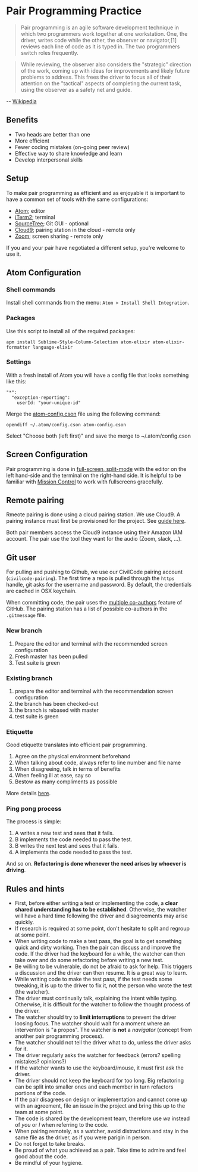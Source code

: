 # Pair Programming Practice

> Pair programming is an agile software development technique in which two programmers work together at one workstation. One, the driver, writes code while the other, the observer or navigator,[1] reviews each line of code as it is typed in. The two programmers switch roles frequently.

> While reviewing, the observer also considers the "strategic" direction of the work, coming up with ideas for improvements and likely future problems to address. This frees the driver to focus all of their attention on the "tactical" aspects of completing the current task, using the observer as a safety net and guide.

-- [Wikipedia](https://en.wikipedia.org/wiki/Pair_programming)

## Benefits

- Two heads are better than one
- More efficient
- Fewer coding mistakes (on-going peer review)
- Effective way to share knowledge and learn
- Develop interpersonal skills

## Setup

To make pair programming as efficient and as enjoyable it is important to have a
common set of tools with the same configurations:

- [Atom](https://atom.io/); editor
- [iTerm2](https://www.iterm2.com/); terminal
- [SourceTree](https://www.sourcetreeapp.com/); Git GUI - optional
- [Cloud9](https://aws.amazon.com/fr/cloud9/); pairing station in the cloud - remote only
- [Zoom](https://zoom.us/); screen sharing - remote only

If you and your pair have negotiated a different setup, you're welcome to use it.

## Atom Configuration

### Shell commands

Install shell commands from the menu: `Atom > Install Shell Integration`.

### Packages

Use this script to install all of the required packages:

```
apm install Sublime-Style-Column-Selection atom-elixir atom-elixir-formatter language-elixir
```

### Settings

With a fresh install of Atom you will have a config file that looks something like this:

```
"*":
  "exception-reporting":
    userId: "your-unique-id"
```

Merge the [atom-config.cson](./atom-config.cson) file using the following command:

`opendiff ~/.atom/config.cson atom-config.cson`

Select "Choose both (left first)" and save the merge to ~/.atom/config.cson

## Screen Configuration

Pair programming is done in [full-screen, split-mode](https://support.apple.com/en-ca/HT204948) with
the editor on the left hand-side and the terminal on the right-hand side. It is helpful to be
familiar with [Mission Control](https://support.apple.com/en-ca/HT204100) to work with fullscreens
gracefully.

## Remote pairing

Rmeote pairing is done using a cloud pairing station. We use Cloud9. A pairing instance
must first be provisioned for the project. See [guide here](https://github.com/civilcode/cloud9-bootstrap).

Both pair members access the Cloud9 instance using their Amazon IAM account. The pair use
the tool they want for the audio (Zoom, slack, ...).

## Git user

For pulling and pushing to Github, we use our CivilCode pairing account (`civilcode-pairing`).
The first time a repo is pulled through the `https` handle, git asks for the username and password.
By default, the credentials are cached in OSX keychain.

When committing code, the pair uses the [multiple co-authors](https://help.github.com/articles/creating-a-commit-with-multiple-authors/) feature of GitHub.
The pairing station has a list of possible co-authors in the `.gitmessage` file.

### New branch

1. Prepare the editor and terminal with the recommended screen configuration
2. Fresh master has been pulled
3. Test suite is green

### Existing branch

1. prepare the editor and terminal with the recommendation screen configuration
2. the branch has been checked-out
3. the branch is rebased with master
4. test suite is green

### Etiquette

Good etiquette translates into efficient pair programming.

1. Agree on the physical environment beforehand
2. When talking about code, always refer to line number and file name
3. When disagreeing, talk in terms of benefits
4. When feeling ill at ease, say so
5. Bestow as many compliments as possible

More details [here](https://blog.rapid7.com/2017/01/27/5-rules-of-pair-programming-etiquette/).

### Ping pong process

The process is simple:

1. A writes a new test and sees that it fails.
2. B implements the code needed to pass the test.
3. B writes the next test and sees that it fails.
4. A implements the code needed to pass the test.

And so on. **Refactoring is done whenever the need arises by whoever is driving**.

## Rules and hints

- First, before either writing a test or implementing the code, a **clear shared understanding has to be established**. Otherwise, the watcher will have a hard time following the driver and disagreements may arise quickly.
- If research is required at some point, don't hesitate to split and regroup at some point.
- When writing code to make a test pass, the goal is to get something quick and dirty working. Then the pair can discuss and improve the code. If the driver had the keyboard for a while, the watcher can then take over and do some refactoring before writing a new test.
- Be willing to be vulnerable, do not be afraid to ask for help. This triggers a discussion and the driver can then resume. It is a great way to learn.
- While writing code to make the test pass, if the test needs some tweaking, it is up to the driver to fix it, not the person who wrote the test (the watcher).
- The driver must continually talk, explaining the intent while typing. Otherwise, it is difficult for the watcher to follow the thought process of the driver.
- The watcher should try to **limit interruptions** to prevent the driver loosing focus. The watcher should wait for a moment where an intervention is "a propos". The watcher is **not** a _navigator_ (concept from another pair programming process).
- The watcher should not tell the driver what to do, unless the driver asks for it.
- The driver regularly asks the watcher for feedback (errors? spelling mistakes? opinions?)
- If the watcher wants to use the keyboard/mouse, it must first ask the driver.
- The driver should not keep the keyboard for too long. Big refactoring can be split into smaller ones and each member in turn refactors portions of the code.
- If the pair disagrees on design or implementation and cannot come up with an agreement, file an issue in the project and bring this up to the team at some point.
- The code is shared by the development team, therefore use _we_ instead of _you_ or _I_ when referring to the code.
- When pairing remotely, as a watcher, avoid distractions and stay in the same file as the driver, as if you were parigin in person.
- Do not forget to take breaks.
- Be proud of what you achieved as a pair. Take time to admire and feel good about the code.
- Be mindful of your hygiene.
